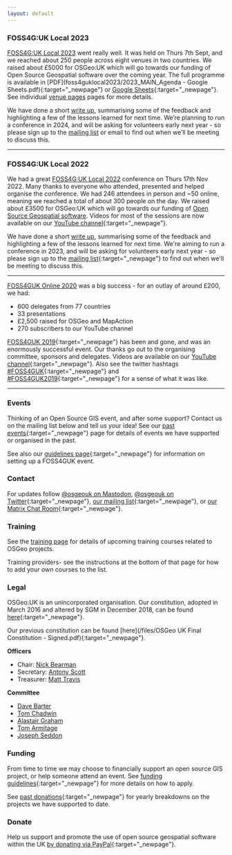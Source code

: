 ```yaml
---
layout: default
---
```



### FOSS4G:UK Local 2023

[FOSS4G:UK Local 2023](foss4guklocal2023/index.html) went really well. It was held on Thurs 7th Sept, and we reached about 250 people across eight venues in two countries. We raised about £5000 for OSGeo:UK which will go towards our funding of Open Source Geospatial software over the coming year. The full programme is available in [PDF](foss4guklocal2023/2023_MAIN_Agenda - Google Sheets.pdf){:target="_newpage"} or [Google Sheets](https://docs.google.com/spreadsheets/d/1ewkqvMZqXIwDtyEtCxdKte7czpZxUjqqlCZkY1REmzc/edit?usp=sharing){:target="_newpage"}. See individual [venue pages](foss4guklocal2023/index.html#venues) pages for more details. 

We have done a short [write up](foss4guklocal2023/lessons-learned.html), summarising some of the feedback and highlighting a few of the lessons learned for next time. We’re planning to run a conference in 2024, and will be asking for volunteers early next year - so please sign up to the [mailing list](https://lists.osgeo.org/mailman/listinfo/uk) or email <span class="osgeoemail"></span> to find out when we’ll be meeting to discuss this.

----

### FOSS4G:UK Local 2022

We had a great [FOSS4G:UK Local 2022](/foss4guk2022local/) conference on Thurs 17th Nov 2022. Many thanks to everyone who attended, presented and helped organise the conference. We had 246 attendees in person and ~50 online, meaning we reached a total of about 300 people on the day. We raised about £3500 for OSGeo:UK which will go towards our funding of [Open Source Geospatial software](https://uk.osgeo.org/pastdonations.html). Videos for most of the sessions are now available on our [YouTube channel](https://www.youtube.com/@FOSS4GUK/streams){:target="_newpage"}. 

We have done a short [write up](/foss4guk2022local/lessons-learned.html), summarising some of the feedback and highlighting a few of the lessons learned for next time. We're aiming to run a conference in 2023, and will be asking for volunteers early next year - so please sign up to the [mailing list](https://lists.osgeo.org/mailman/listinfo/uk){:target="_newpage"} to find out when we'll be meeting to discuss this. 

----

[FOSS4GUK Online 2020](/foss4gukonline2020/) was a big success - for an outlay of around £200, we had:

* 600 delegates from 77 countries
* 33 presentations
* £2,500 raised for OSGeo and MapAction
* 270 subscribers to our YouTube channel

[FOSS4GUK 2019](/foss4guk2019/){:target="_newpage"} has been and gone, and was an enormously successful event. Our thanks go out to the organising committee, sponsors and delegates. Videos are available on our [YouTube channel](https://www.youtube.com/channel/UCg0wX857AHUGM3qCzR6PcwQ){:target="_newpage"}. Also see the twitter hashtags [#FOSS4GUK](https://twitter.com/search?q=%23FOSS4GUK){:target="_newpage"} and [#FOSS4GUK2019](https://twitter.com/search?q=%23foss4guk2019){:target="_newpage"} for a sense of what it was like.

---

### Events

Thinking of an Open Source GIS event, and after some support? Contact us on the mailing list below and tell us your idea! See our [past events](pastevents.html){:target="_newpage"} page for details of events we have supported or organised in the past.

See also our [guidelines page](foss4gukguidelines.html){:target="_newpage"} for information on setting up a FOSS4GUK event.

### Contact

For updates follow [@osgeouk on Mastodon](https://fosstodon.org/@osgeouk), [@osgeouk on Twitter](https://twitter.com/osgeouk){:target="_newpage"}, [our mailing list](https://lists.osgeo.org/mailman/listinfo/uk){:target="_newpage"}, or [our Matrix Chat Room](https://matrix.to/#/%23OSGeoUK:matrix.org){:target="_newpage"}.


### Training

See the [training page](training.html) for details of upcoming training courses related to OSGeo projects. 

Training providers- see the instructions at the bottom of that page for how to add your own courses to the list.

### Legal

OSGeo:UK is an unincorporated organisation. Our constitution, adopted in March 2016 and altered by SGM in December 2018, can be found [here](/files/OSGeoUKFinalConstitution_2018_amendments-signed.pdf){:target="_newpage"}.

Our previous constitution can be found [here](/files/OSGeo UK Final Constitution - Signed.pdf){:target="_newpage"}.

__Officers__

* Chair: [Nick Bearman](https://twitter.com/NickBearmanUK)
* Secretary: [Antony Scott](https://twitter.com/antscott)
* Treasurer: [Matt Travis](https://twitter.com/Yakus)

__Committee__

* [Dave Barter](https://twitter.com/NautoGuide)
* [Tom Chadwin](https://en.osm.town/@tomchadwin)
* [Alastair Graham](https://twitter.com/ajggeoger)
* [Tom Armitage](https://twitter.com/MapNav_Tom)
* [Joseph Seddon](https://twitter.com/josephseddon)

### Funding

From time to time we may choose to financially support an open source GIS project, or help someone attend an event. See [funding guidelines](fundingguidelines.html){:target="_newpage"} for more details on how to apply.

See [past donations](pastdonations.html){:target="_newpage"} for yearly breakdowns on the projects we have supported to date.

### Donate

Help us support and promote the use of open source geospatial software within the UK [by donating via PayPal](donations.html){:target="_newpage"}.




